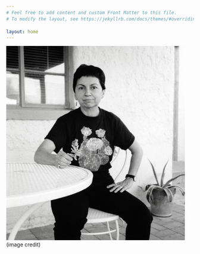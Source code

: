 ```yaml
---
# Feel free to add content and custom Front Matter to this file.
# To modify the layout, see https://jekyllrb.com/docs/themes/#overriding-theme-defaults

layout: home
---
```

<img src="Images/1_sSD4RgMWBE1SbbAcMMOS9Q (Small).png">
(image credit)

